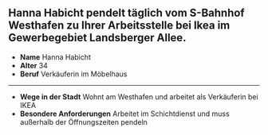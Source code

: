 ## Hanna Habicht pendelt täglich vom S-Bahnhof Westhafen zu Ihrer Arbeitsstelle bei Ikea im Gewerbegebiet Landsberger Allee.

* **Name** Hanna Habicht
* **Alter** 34
* **Beruf** Verkäuferin im Möbelhaus

---

* **Wege in der Stadt** Wohnt am <span class="marker-label" id="marker-label-whitespot-persona-hanna">Westhafen</span> und arbeitet als 
Verkäuferin bei <span class="marker-label" id="marker-label-whitespot-landsberger-allee">IKEA</span>
* **Besondere Anforderungen** Arbeitet im Schichtdienst und muss außerhalb der Öffnungszeiten pendeln 

